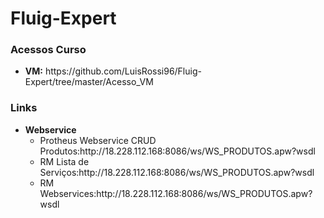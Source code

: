 # Fluig-Expert

<h3>Acessos Curso</h3>
<ul>
	<li><b>VM:</b> https://github.com/LuisRossi96/Fluig-Expert/tree/master/Acesso_VM</li>
</ul>

<h3>Links</h3>
<ul>
	<li><b>Webservice</b>
	<ul>
		<li>Protheus Webservice CRUD Produtos:http://18.228.112.168:8086/ws/WS_PRODUTOS.apw?wsdl</li>
		<li>RM Lista de Serviços:http://18.228.112.168:8086/ws/WS_PRODUTOS.apw?wsdl</li>
		<li>RM Webservices:http://18.228.112.168:8086/ws/WS_PRODUTOS.apw?wsdl</li>
	<ul>
	</li>
</ul>

